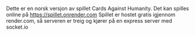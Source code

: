Dette er en norsk versjon av spillet Cards Against Humanity. 
Det kan spilles online på https://spillet.onrender.com
Spillet er hostet gratis igjennom render.com, så serveren er treig
og kjører på en express server med socket.io

